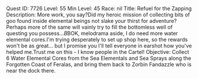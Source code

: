 Quest ID: 7726
Level: 55
Min Level: 45
Race: nil
Title: Refuel for the Zapping
Description: More work, you say?Did my heroic mission of collecting bits of goo found inside elemental beings not slake your thirst for adventure?Perhaps more of the same will vainly try to fill the bottomless well of questing you possess...$B$BOK, melodrama aside, I do need more water elemental cores.I'm trying desperately to set up shop here, so the rewards won't be as great... but I promise you I'll tell everyone in earshot how you've helped me.Trust me on this - I know people in the Cartel!
Objective: Collect 6 Water Elemental Cores from the Sea Elementals and Sea Sprays along the Forgotten Coast of Feralas, and bring them back to Zorbin Fandazzle who is near the dock there.
